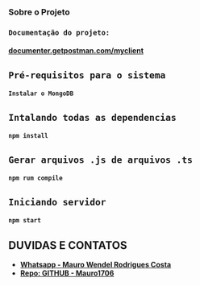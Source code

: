 ### Sobre o Projeto

### `Documentação do projeto:`
#### **[documenter.getpostman.com/myclient](https://documenter.getpostman.com/view/15672873/UVz1MXHY#fc23d9a1-1ae5-40ea-ac06-072e0c757f9c)**

## `Pré-requisitos para o sistema`
#### `Instalar o MongoDB`

## `Intalando todas as dependencias`
#### `npm install`

## `Gerar arquivos .js de arquivos .ts`
#### `npm rum compile`

## `Iniciando servidor`
#### `npm start`


## DUVIDAS E CONTATOS
- **[Whatsapp - Mauro Wendel Rodrigues Costa ](https://api.whatsapp.com/send?phone=5561983486393)**
- **[Repo: GITHUB - Mauro1706 ](https://github.com/Mauro1706)**
